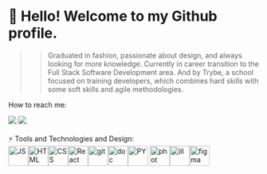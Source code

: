 # 👋 Hello! Welcome to my Github profile.

>> Graduated in fashion, passionate about design, and always looking for more knowledge. Currently in career transition to the Full Stack Software Development area. And by Trybe, a school focused on training developers, which combines hard skills with some soft skills and agile methodologies.

How to reach me:
<div>
<a href = "mailto:jeferson.contas@gmail.com"><img src="https://img.shields.io/badge/Gmail-D14836?style=for-the-badge&logo=gmail&logoColor=white" target="_blank"></a>
<a href="https://www.linkedin.com/in/jeferson-f-oliveira" target="_blank"><img src="https://img.shields.io/badge/-LinkedIn-%230077B5?style=for-the-badge&logo=linkedin&logoColor=white" target="_blank"></a>   
</div>
<br/>
⚡ Tools and Technologies and Design:
<div style="display: inline flex"><br>
<img align="center" alt="JS" height="40" width="40" src="https://cdn.jsdelivr.net/gh/devicons/devicon/icons/javascript/javascript-plain.svg" />
<img align="center" alt="HTML" height="40" width="40" src="https://cdn.jsdelivr.net/gh/devicons/devicon/icons/html5/html5-original.svg" />
<img align="center" alt="CSS" height="40" width="40" src="https://cdn.jsdelivr.net/gh/devicons/devicon/icons/css3/css3-original.svg" />
<img align="center" alt="React" height="40" width="40" src="https://cdn.jsdelivr.net/gh/devicons/devicon/icons/react/react-original.svg" />
<img align="center" alt="git" height="40" width="40" src="https://cdn.jsdelivr.net/gh/devicons/devicon/icons/git/git-original.svg" />
<img align="center" alt="doc" height="40" width="40" src="https://cdn.jsdelivr.net/gh/devicons/devicon/icons/docker/docker-plain.svg" />
<img align="center" alt="PY" height="40" width="40" src="https://cdn.jsdelivr.net/gh/devicons/devicon/icons/python/python-original.svg" />
</div>
<div style="display: inline flex"><br>
<img align="center" alt="phot" height="40" width="40" src="https://cdn.jsdelivr.net/gh/devicons/devicon/icons/photoshop/photoshop-line.svg" />
<img align="center" alt="ill" height="40" width="40" src="https://cdn.jsdelivr.net/gh/devicons/devicon/icons/illustrator/illustrator-line.svg" />
<img align="center" alt="figma" height="40" width="40" src="https://cdn.jsdelivr.net/gh/devicons/devicon/icons/figma/figma-original.svg" />


</div>
